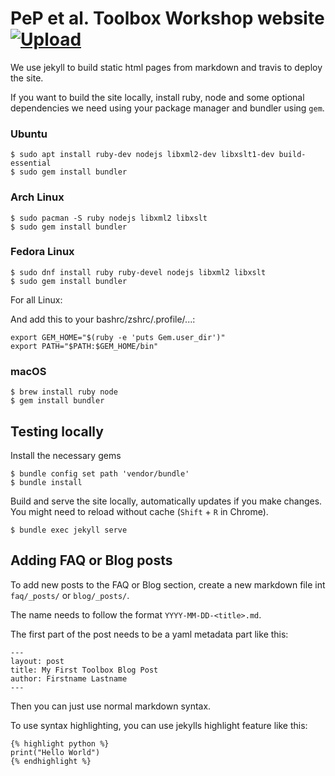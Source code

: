 # PeP et al. Toolbox Workshop website [![Upload](https://github.com/pep-dortmund/homepage/actions/workflows/deploy.yml/badge.svg)](https://github.com/pep-dortmund/homepage/actions/workflows/deploy.yml)

We use jekyll to build static html pages from markdown and travis to deploy the site.

If you want to build the site locally, install ruby, node and some optional dependencies we need using your package manager and bundler using `gem`.

### Ubuntu

```
$ sudo apt install ruby-dev nodejs libxml2-dev libxslt1-dev build-essential
$ sudo gem install bundler
```

### Arch Linux

```
$ sudo pacman -S ruby nodejs libxml2 libxslt
$ sudo gem install bundler
```

### Fedora Linux

```
$ sudo dnf install ruby ruby-devel nodejs libxml2 libxslt
$ sudo gem install bundler
```

For all Linux:

And add this to your bashrc/zshrc/.profile/...:
```
export GEM_HOME="$(ruby -e 'puts Gem.user_dir')"
export PATH="$PATH:$GEM_HOME/bin"
```

### macOS

```
$ brew install ruby node
$ gem install bundler
```

## Testing locally

Install the necessary gems
```
$ bundle config set path 'vendor/bundle'
$ bundle install
```

Build and serve the site locally, automatically updates if you make changes.
You might need to reload without cache (`Shift` + `R` in Chrome).

```
$ bundle exec jekyll serve
```

## Adding FAQ or Blog posts

To add new posts to the FAQ or Blog section, create a new markdown file
int `faq/_posts/` or `blog/_posts/`.

The name needs to follow the format `YYYY-MM-DD-<title>.md`.

The first part of the post needs to be a yaml metadata part like this:
```
---
layout: post
title: My First Toolbox Blog Post
author: Firstname Lastname
---
```

Then you can just use normal markdown syntax.

To use syntax highlighting, you can use jekylls highlight feature like this:

```
{% highlight python %}
print("Hello World")
{% endhighlight %}
```
